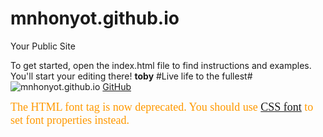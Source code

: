 mnhonyot.github.io
=====================

Your Public Site

To get started, open the index.html file to find instructions and examples. You'll start your editing there!
**toby**
#Live life to the fullest#
![mnhonyot.github.io](https://encrypted-tbn1.gstatic.com/images?q=tbn:ANd9GcSw0HBuuAL45p1DY1rLcP3hHy_N_VPQn356BielrXCf2-xivOkZ)
[GitHub](https://help.github.com/articles/markdown-basics)
<p><font face="cursive,serif" color="#ff9900" size="4">The HTML font tag is now deprecated. You should use <a href="/css/properties/css_font.cfm" target="_blank">CSS font</a> to set font properties instead.</font></p>
